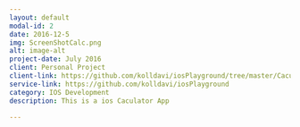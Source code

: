 ```yaml
---
layout: default
modal-id: 2
date: 2016-12-5
img: ScreenShotCalc.png
alt: image-alt
project-date: July 2016
client: Personal Project
client-link: https://github.com/kolldavi/iosPlayground/tree/master/Caculator
service-link: https://github.com/kolldavi/iosPlayground
category: IOS Development
description: This is a ios Caculator App

---
```

